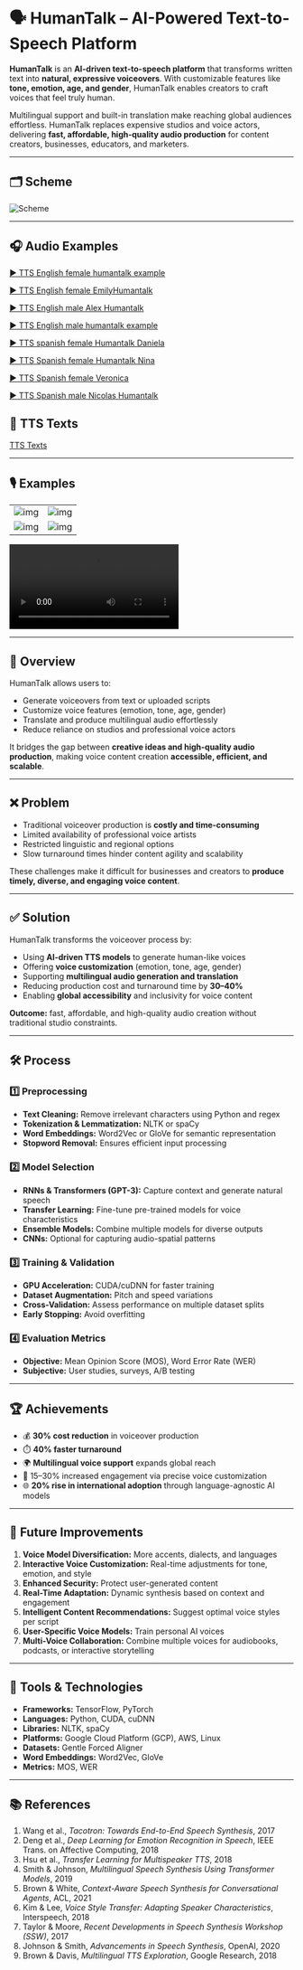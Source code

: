 # 🗣️ HumanTalk – AI-Powered Text-to-Speech Platform

**HumanTalk** is an **AI-driven text-to-speech platform** that transforms written text into **natural, expressive voiceovers**. With customizable features like **tone, emotion, age, and gender**, HumanTalk enables creators to craft voices that feel truly human.

Multilingual support and built-in translation make reaching global audiences effortless. HumanTalk replaces expensive studios and voice actors, delivering **fast, affordable, high-quality audio production** for content creators, businesses, educators, and marketers.

---

## 🗂️ Scheme

<img src="./img/img-1.png" alt="Scheme" /> 

---
## 🎧 Audio Examples

[▶️ TTS English female  humantalk example](https://raw.githubusercontent.com/AmurKhoyetsyan/human-talk-tts-ai-driven-multilanguage-text-to-speech-with-custom-voice-options/master/audio/1.mp3)

[▶️ TTS English female EmilyHumantalk](https://raw.githubusercontent.com/AmurKhoyetsyan/human-talk-tts-ai-driven-multilanguage-text-to-speech-with-custom-voice-options/master/audio/2.mp3)

[▶️ TTS English male Alex Humantalk](https://raw.githubusercontent.com/AmurKhoyetsyan/human-talk-tts-ai-driven-multilanguage-text-to-speech-with-custom-voice-options/master/audio/3.mp3)

[▶️ TTS English male humantalk example](https://raw.githubusercontent.com/AmurKhoyetsyan/human-talk-tts-ai-driven-multilanguage-text-to-speech-with-custom-voice-options/master/audio/4.mp3)

[▶️ TTS spanish female Humantalk Daniela](https://raw.githubusercontent.com/AmurKhoyetsyan/human-talk-tts-ai-driven-multilanguage-text-to-speech-with-custom-voice-options/master/audio/5.mp3)

[▶️ TTS Spanish female Humantalk Nina](https://raw.githubusercontent.com/AmurKhoyetsyan/human-talk-tts-ai-driven-multilanguage-text-to-speech-with-custom-voice-options/master/audio/6.mp3)

[▶️ TTS Spanish female Veronica](https://raw.githubusercontent.com/AmurKhoyetsyan/human-talk-tts-ai-driven-multilanguage-text-to-speech-with-custom-voice-options/master/audio/7.mp3)

[▶️ TTS Spanish male Nicolas Humantalk](https://raw.githubusercontent.com/AmurKhoyetsyan/human-talk-tts-ai-driven-multilanguage-text-to-speech-with-custom-voice-options/master/audio/8.mp3)

## 📖 TTS Texts

[TTS Texts](./Texts/Texts.md)

---

## 🎙️ Examples

<table>
    <tbody>
        <tr>
            <td>
                <img src="./img/img-2.png" alt="img" />
            </td>
            <td>
                <img src="./img/img-3.png" alt="img" />
            </td>
        </tr>
        <tr>
            <td>
                <img src="./img/img-4.png" alt="img" />
            </td>
            <td>
                <img src="./img/img-5.png" alt="img" />
            </td>
        </tr>
    </tbody>
</table>

<video src=" " controls preload>
    Your browser does not support the video tag.
</video>

---

## 🔹 Overview
HumanTalk allows users to:
- Generate voiceovers from text or uploaded scripts
- Customize voice features (emotion, tone, age, gender)
- Translate and produce multilingual audio effortlessly
- Reduce reliance on studios and professional voice actors

It bridges the gap between **creative ideas and high-quality audio production**, making voice content creation **accessible, efficient, and scalable**.

---

## ❌ Problem
- Traditional voiceover production is **costly and time-consuming**
- Limited availability of professional voice artists
- Restricted linguistic and regional options
- Slow turnaround times hinder content agility and scalability

These challenges make it difficult for businesses and creators to **produce timely, diverse, and engaging voice content**.

---

## ✅ Solution
HumanTalk transforms the voiceover process by:
- Using **AI-driven TTS models** to generate human-like voices
- Offering **voice customization** (emotion, tone, age, gender)
- Supporting **multilingual audio generation and translation**
- Reducing production cost and turnaround time by **30–40%**
- Enabling **global accessibility** and inclusivity for voice content

**Outcome:** fast, affordable, and high-quality audio creation without traditional studio constraints.

---

## 🛠️ Process

### 1️⃣ Preprocessing
- **Text Cleaning:** Remove irrelevant characters using Python and regex
- **Tokenization & Lemmatization:** NLTK or spaCy
- **Word Embeddings:** Word2Vec or GloVe for semantic representation
- **Stopword Removal:** Ensures efficient input processing

### 2️⃣ Model Selection
- **RNNs & Transformers (GPT-3):** Capture context and generate natural speech
- **Transfer Learning:** Fine-tune pre-trained models for voice characteristics
- **Ensemble Models:** Combine multiple models for diverse outputs
- **CNNs:** Optional for capturing audio-spatial patterns

### 3️⃣ Training & Validation
- **GPU Acceleration:** CUDA/cuDNN for faster training
- **Dataset Augmentation:** Pitch and speed variations
- **Cross-Validation:** Assess performance on multiple dataset splits
- **Early Stopping:** Avoid overfitting

### 4️⃣ Evaluation Metrics
- **Objective:** Mean Opinion Score (MOS), Word Error Rate (WER)
- **Subjective:** User studies, surveys, A/B testing

---

## 🏆 Achievements
- 💰 **30% cost reduction** in voiceover production
- ⏱️ **40% faster turnaround**
- 🌍 **Multilingual voice support** expands global reach
- 🎯 15–30% increased engagement via precise voice customization
- 🌐 **20% rise in international adoption** through language-agnostic AI models

---

## 🔮 Future Improvements
1. **Voice Model Diversification:** More accents, dialects, and languages
2. **Interactive Voice Customization:** Real-time adjustments for tone, emotion, and style
3. **Enhanced Security:** Protect user-generated content
4. **Real-Time Adaptation:** Dynamic synthesis based on context and engagement
5. **Intelligent Content Recommendations:** Suggest optimal voice styles per script
6. **User-Specific Voice Models:** Train personal AI voices
7. **Multi-Voice Collaboration:** Combine multiple voices for audiobooks, podcasts, or interactive storytelling

---

## 🧰 Tools & Technologies
- **Frameworks:** TensorFlow, PyTorch
- **Languages:** Python, CUDA, cuDNN
- **Libraries:** NLTK, spaCy
- **Platforms:** Google Cloud Platform (GCP), AWS, Linux
- **Datasets:** Gentle Forced Aligner
- **Word Embeddings:** Word2Vec, GloVe
- **Metrics:** MOS, WER

---

## 📚 References
1. Wang et al., *Tacotron: Towards End-to-End Speech Synthesis*, 2017
2. Deng et al., *Deep Learning for Emotion Recognition in Speech*, IEEE Trans. on Affective Computing, 2018
3. Hsu et al., *Transfer Learning for Multispeaker TTS*, 2018
4. Smith & Johnson, *Multilingual Speech Synthesis Using Transformer Models*, 2019
5. Brown & White, *Context-Aware Speech Synthesis for Conversational Agents*, ACL, 2021
6. Kim & Lee, *Voice Style Transfer: Adapting Speaker Characteristics*, Interspeech, 2018
7. Taylor & Moore, *Recent Developments in Speech Synthesis Workshop (SSW)*, 2017
8. Johnson & Smith, *Advancements in Speech Synthesis*, OpenAI, 2020
9. Brown & Davis, *Multilingual TTS Exploration*, Google Research, 2018

